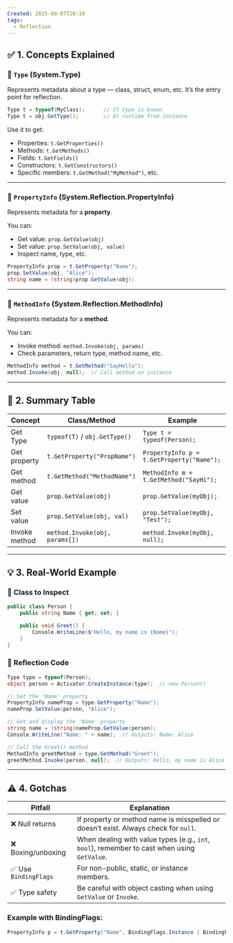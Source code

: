 ```yaml
---
Created: 2025-08-07T20:10
tags:
  - Reflection
---
```

## ✅ 1. Concepts Explained

### 🔹 `Type` (System.Type)

Represents metadata about a type — class, struct, enum, etc. It’s the entry point for reflection.

```C#
Type t = typeof(MyClass);      // If type is known
Type t = obj.GetType();        // At runtime from instance
```

Use it to get:

- Properties: `t.GetProperties()`
- Methods: `t.GetMethods()`
- Fields: `t.GetFields()`
- Constructors: `t.GetConstructors()`
- Specific members: `t.GetMethod("MyMethod")`, etc.

---

### 🔹 `PropertyInfo` (System.Reflection.PropertyInfo)

Represents metadata for a **property**.

You can:

- Get value: `prop.GetValue(obj)`
- Set value: `prop.SetValue(obj, value)`
- Inspect name, type, etc.

```C#
PropertyInfo prop = t.GetProperty("Name");
prop.SetValue(obj, "Alice");
string name = (string)prop.GetValue(obj);
```

---

### 🔹 `MethodInfo` (System.Reflection.MethodInfo)

Represents metadata for a **method**.

You can:

- Invoke method: `method.Invoke(obj, params)`
- Check parameters, return type, method name, etc.

```C#
MethodInfo method = t.GetMethod("SayHello");
method.Invoke(obj, null);  // Call method on instance
```

---

## 🧾 2. Summary Table

|Concept|Class/Method|Example|
|---|---|---|
|Get Type|`typeof(T)` / `obj.GetType()`|`Type t = typeof(Person);`|
|Get property|`t.GetProperty("PropName")`|`PropertyInfo p = t.GetProperty("Name");`|
|Get method|`t.GetMethod("MethodName")`|`MethodInfo m = t.GetMethod("SayHi");`|
|Get value|`prop.GetValue(obj)`|`prop.GetValue(myObj);`|
|Set value|`prop.SetValue(obj, val)`|`prop.SetValue(myObj, "Test");`|
|Invoke method|`method.Invoke(obj, params[])`|`method.Invoke(myObj, null);`|

---

## 💡 3. Real-World Example

### 👤 Class to Inspect

```C#
public class Person {
    public string Name { get; set; }

    public void Greet() {
        Console.WriteLine($"Hello, my name is {Name}");
    }
}
```

### 🧪 Reflection Code

```C#
Type type = typeof(Person);
object person = Activator.CreateInstance(type);  // new Person()

// Set the 'Name' property
PropertyInfo nameProp = type.GetProperty("Name");
nameProp.SetValue(person, "Alice");

// Get and display the 'Name' property
string name = (string)nameProp.GetValue(person);
Console.WriteLine("Name: " + name);  // Outputs: Name: Alice

// Call the Greet() method
MethodInfo greetMethod = type.GetMethod("Greet");
greetMethod.Invoke(person, null);  // Outputs: Hello, my name is Alice
```

---

## ⚠️ 4. Gotchas

|Pitfall|Explanation|
|---|---|
|❌ Null returns|If property or method name is misspelled or doesn’t exist. Always check for `null`.|
|❌ Boxing/unboxing|When dealing with value types (e.g., `int`, `bool`), remember to cast when using `GetValue`.|
|✅ Use `BindingFlags`|For non-public, static, or instance members.|
|✅ Type safety|Be careful with object casting when using `GetValue` or `Invoke`.|

### Example with BindingFlags:

```C#
PropertyInfo p = t.GetProperty("Name", BindingFlags.Instance | BindingFlags.Public);
```